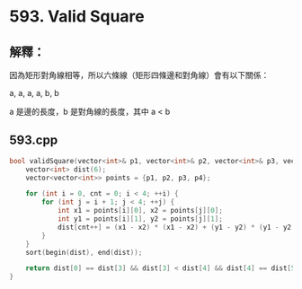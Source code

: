 # 593. Valid Square

## 解釋：

因為矩形對角線相等，所以六條線（矩形四條邊和對角線）會有以下關係：

a, a, a, a, b, b

a 是邊的長度，b 是對角線的長度，其中 a < b


## 593.cpp

```cpp
bool validSquare(vector<int>& p1, vector<int>& p2, vector<int>& p3, vector<int>& p4) {
    vector<int> dist(6);
    vector<vector<int>> points = {p1, p2, p3, p4};

    for (int i = 0, cnt = 0; i < 4; ++i) {
        for (int j = i + 1; j < 4; ++j) {
            int x1 = points[i][0], x2 = points[j][0];
            int y1 = points[i][1], y2 = points[j][1];
            dist[cnt++] = (x1 - x2) * (x1 - x2) + (y1 - y2) * (y1 - y2);
        }
    }
    sort(begin(dist), end(dist));

    return dist[0] == dist[3] && dist[3] < dist[4] && dist[4] == dist[5];
}
```
